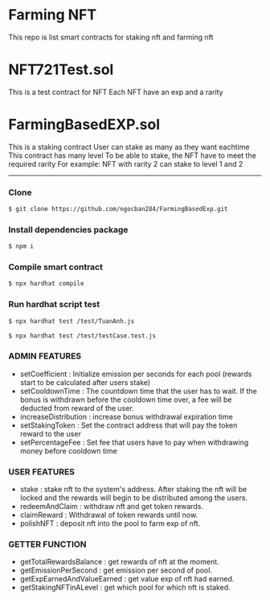 # Farming NFT
This repo is list smart contracts for staking nft and farming nft

# NFT721Test.sol

This is a test contract for NFT
Each NFT have an exp and a rarity

# FarmingBasedEXP.sol

This is a staking contract
User can stake as many as they want eachtime
This contract has many level
To be able to stake, the NFT have to meet the required rarity
For example: NFT with rarity 2 can stake to level 1 and 2

****

### Clone

```bash
$ git clone https://github.com/ngocban284/FarmingBasedExp.git
```

### Install dependencies package

```bash
$ npm i
```

### Compile smart contract

```bash
$ npx hardhat compile
```

### Run hardhat script test

```bash
$ npx hardhat test /test/TuanAnh.js
```

```bash
$ npx hardhat test /test/testCase.test.js
```

### ADMIN FEATURES

- setCoefficient : Initialize emission per seconds for each pool (rewards start to be calculated after users stake)
- setCooldownTime : The countdown time that the user has to wait. If the bonus is withdrawn before the cooldown time over, a fee will be deducted from reward of the user.
- increaseDistribution : increase bonus withdrawal expiration time
- setStakingToken : Set the contract address that will pay the token reward to the user
- setPercentageFee : Set fee that users have to pay when withdrawing money before cooldown time

### USER FEATURES

- stake : stake nft to the system's address. After staking the nft will be locked and the rewards will begin to be distributed among the users.
- redeemAndClaim : withdraw nft and get token rewards.
- claimReward : Withdrawal of token rewards until now.
- polishNFT : deposit nft into the pool to farm exp of nft.

### GETTER FUNCTION

- getTotalRewardsBalance : get rewards of nft at the moment.
- getEmissionPerSecond : get emission per second of pool.
- getExpEarnedAndValueEarned : get value exp of nft had earned.
- getStakingNFTinALevel : get which pool for which nft is staked.

